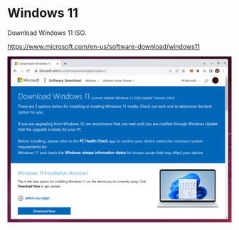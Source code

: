 # Windows 11

Download Windows 11 ISO.

https://www.microsoft.com/en-us/software-download/windows11

![](win11.png)